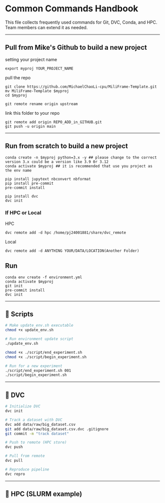 # Common Commands Handbook

This file collects frequently used commands for Git, DVC, Conda, and HPC.
Team members can extend it as needed.

---


## Pull from Mike's Github to build a new project
setting your project name
```
export myproj YOUR_PROJECT_NAME
```

pull the repo
```
git clone https://github.com/MichaelChaoLi-cpu/MiliFrame-Template.git
mv MiliFrame-Template $myproj
cd $myproj

git remote rename origin upstream
```

link this folder to your repo
```
git remote add origin REPO_ADD_in_GITHUB.git
git push -u origin main
```

---

## Run from scratch to build a new project
```
conda create -n $myproj python=3.x -y ## please change to the correct version 3.x could be a version like 3.9 0r 3.12
conda activate $myproj ## it is recommended that use you project as the env name

pip install jupytext nbconvert nbformat
pip install pre-commit
pre-commit install

pip install dvc
dvc init
```

### If HPC or Local
HPC
```
dvc remote add -d hpc /home/pj24001881/share/dvc_remote
```

Local
```
dvc remote add -d ANYTHING YOUR/DATA/LOCATION(Another Folder)
```


## Run 
```
conda env create -f environment.yml
conda activate $myproj
git init
pre-commit install
dvc init
```

---

## 🔹 Scripts

```bash
# Make update_env.sh executable
chmod +x update_env.sh

# Run environment update script
./update_env.sh

chmod +x ./script/end_experiment.sh
chmod +x ./script/begin_experiment.sh

# Run for a new experiment
./script/end_experiment.sh 001
./script/begin_experiment.sh
```

---

## 🔹 DVC

```bash
# Initialize DVC
dvc init

# Track a dataset with DVC
dvc add data/raw/big_dataset.csv
git add data/raw/big_dataset.csv.dvc .gitignore
git commit -m "track dataset"

# Push to remote (HPC store)
dvc push

# Pull from remote
dvc pull

# Reproduce pipeline
dvc repro
```

---

## 🔹 HPC (SLURM example)

```bash

```
